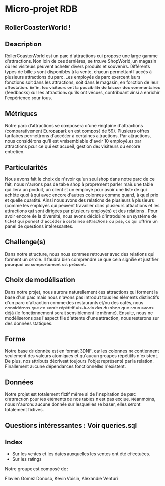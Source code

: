# Micro-projet RDB

## RollerCoasterWorld ! 

## Description

RollerCoasterWorld est un parc d'attractions qui propose une large gamme d'attractions. Non loin de ces dernières, se trouve ShopWorld, un magasin où les visiteurs peuvent acheter divers produits et souvenirs. Différents types de billets sont disponibles à la vente, chacun permettant l'accès à plusieurs attractions du parc. Les employés du parc exercent leurs fonctions soit dans les attractions, soit dans le magasin, en fonction de leur affectation. Enfin, les visiteurs ont la possibilité de laisser des commentaires (feedbacks) sur les attractions qu'ils ont vécues, contribuant ainsi à enrichir l'expérience pour tous.

## Métriques

Notre parc d'attractions se composera d'une vingtaine d'attractions (comparativement Europapark en est composé de 59).
Plusieurs offres tarifaires permettrons d'accéder à certaines attractions.
Par attractions, nous considérons qu'il est vraisemblable d'avoir 10 employé.es par attractions pour ce qui est accueil, gestion des visiteurs ou encore entretien.

## Particularités 

Nous avons fait le choix de n'avoir qu'un seul shop dans notre parc de ce fait, nous n'aurons pas de table shop à proprement parler mais une table qui liera un produit, un client et un employé pour avoir une liste de qui achète quoi à qui avec encore d'autres colonnes comme quand, à quel prix et quelle quantité. Ainsi nous avons des relations de plusieurs à plusieurs (comme les employés qui peuvent travailler dans plusieurs attractions et les attractions qui sont dirigées par plusieurs employés) et des relations . Pour avoir encore de la diversité, nous avons décidé d'introduire un système de ticket qui permet d'accéder à certaines attractions ou pas, ce qui offrira un panel de questions intéressantes. 

## Challenge(s)

Dans notre structure, nous nous sommes retrouver avec des relations qui forment un cercle. Il faudra bien comprendre ce que cela signifie et justifier pourquoi ce comportement est présent.

## Choix de modélisation

Dans notre projet, nous aurons naturellement des attractions qui forment la base d'un parc mais nous n'avons pas introduit tous les éléments distinctifs d'un parc d'attraction comme des restaurants et/ou des cafés, nous considérons que ce serait répétitif vis-à-vis des du shop que nous avons déjà (le fonctionnement serait sensiblement le mênme). Ensuite, nous ne modéliserons pas l'aspect file d'attente d'une attraction, nous resterons sur des données statiques. 

## Forme
Notre base de donnée est en format 3DNF, car les colonnes ne contiennent seulement des valeurs atomiques et qu'aucun groupes répétitifs n'existent. De plus, nos attributs décrivent toujours l'objet représenté par la relation. Finallement aucune dépendances fonctionnelles n'existent. 

## Données

Notre projet est totalement fictif même si de l'inspiration de parc d'attraction pour les éléments de nos tables n'est pas exclue. Néanmoins, nous n'aurons aucune donnée sur lesquelles se baser, elles seront totalement fictives.

## Questions intéressantes : Voir queries.sql

## Index

- Sur les ventes et les dates auxquelles les ventes ont été effectuées.
- Sur les ratings
  

Notre groupe est composé de :

Flavien Gomez Donoso,
Kevin Voisin,
Alexandre Venturi

